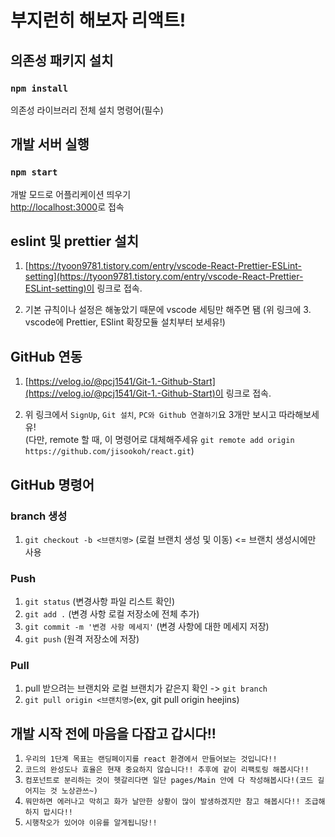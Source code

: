 # 부지런히 해보자 리액트!

## 의존성 패키지 설치

### `npm install`

의존성 라이브러리 전체 설치 명령어(필수)

## 개발 서버 실행

### `npm start`

개발 모드로 어플리케이션 띄우기\
[http://localhost:3000](http://localhost:3000)로 접속

## eslint 및 prettier 설치

1. [https://tyoon9781.tistory.com/entry/vscode-React-Prettier-ESLint-setting](https://tyoon9781.tistory.com/entry/vscode-React-Prettier-ESLint-setting)이 링크로 접속.

2. 기본 규칙이나 설정은 해놓았기 때문에 vscode 세팅만 해주면 됌 (위 링크에 3. vscode에 Prettier, ESlint 확장모듈 설치부터 보세유!)

## GitHub 연동

1. [https://velog.io/@pcj1541/Git-1.-Github-Start](https://velog.io/@pcj1541/Git-1.-Github-Start)이 링크로 접속.

2. 위 링크에서 `SignUp`, `Git 설치`, `PC와 Github 연결하기`요 3개만 보시고 따라해보세유!\
   (다만, remote 할 때, 이 명령어로 대체해주세유 `git remote add origin https://github.com/jisookoh/react.git`)

## GitHub 명령어

### branch 생성

1. `git checkout -b <브랜치명>` (로컬 브랜치 생성 및 이동) <= 브랜치 생성시에만 사용

### Push

1. `git status` (변경사항 파일 리스트 확인)
2. `git add .` (변경 사항 로컬 저장소에 전체 추가)
3. `git commit -m '변경 사항 메세지'` (변경 사항에 대한 메세지 저장)
4. `git push` (원격 저장소에 저장)

### Pull

1. pull 받으려는 브랜치와 로컬 브랜치가 같은지 확인 -> `git branch`
2. `git pull origin <브랜치명>`(ex, git pull origin heejins)

## 개발 시작 전에 마음을 다잡고 갑시다!!

1. `우리의 1단계 목표는 랜딩페이지를 react 환경에서 만들어보는 것입니다!!`
2. `코드의 완성도나 효율은 현재 중요하지 않습니다!! 추후에 같이 리팩토링 해봅시다!!`
3. `컴포넌트로 분리하는 것이 헷갈리다면 일단 pages/Main 안에 다 작성해봅시다!(코드 길어지는 것 노상관쓰~)`
4. `뭐만하면 에러나고 막히고 화가 날만한 상황이 많이 발생하겠지만 참고 해봅시다!! 조급해하지 맙시다!!`
5. `시행착오가 있어야 이유를 알게됩니당!!`
